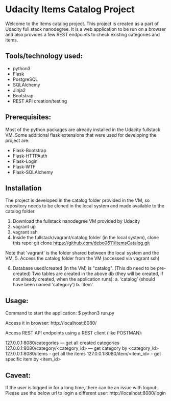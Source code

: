 # Udacity Items Catalog Project

Welcome to the Items catalog project. This project is created as a part of Udacity full stack nanodegree. It is a web application to be run on a browser and also provides a few REST endpoints to check existing categories and items.


## Tools/technology used:
- python3
- Flask
- PostgreSQL
- SQLAlchemy
- Jinja2
- Bootstrap
- REST API creation/testing


## Prerequisites:

Most of the python packages are already installed in the Udacity fullstack VM.
Some additional flask extensions that were used for developing the project are:

- Flask-Bootstrap
- Flask-HTTPAuth
- Flask-Login
- Flask-WTF
- Flask-SQLAlchemy


## Installation 

The project is developed in the catalog folder provided in the VM, so repository needs to be cloned in the local system and made available to the catalog folder.

1. Download the fullstack nanodegree VM provided by Udacity
2. vagrant up
3. vagrant ssh
4. Inside the fullstack/vagrant/catalog folder (in the local system), clone this repo: git clone https://github.com/debo0611/ItemsCatalog.git

Note that 'vagrant' is the folder shared between the local system and the VM.
5. Access the catalog folder from the VM (accessed via vagrant ssh)

6. Database used/created (in the VM) is "catalog". (This db need to be pre-created)
Two tables are created in the above db (they will be created, if not already created, when the application runs):
a. ‘catalog’ (should have been named 'category')
b. 'item’

## Usage: 
Command to start the application: 
$ python3 run.py 

Access it in browser:
http://localhost:8080/ 

Access REST API endpoints using a REST client (like POSTMAN):

127.0.0.1:8080/categories  — get all created categories
127.0.0.1:8080/category/<category_id>  — get category by <category_id>
127.0.0.1:8080/items  - get all the items
127.0.0.1:8080/item/<item_id> - get specific item by <item_id>


## Caveat:

If the user is logged in for a long time, there can be an issue with logout:
Please use the below url to login a different user:
http://localhost:8080/login
